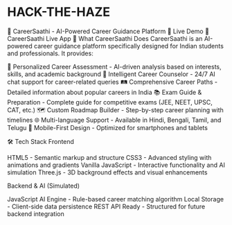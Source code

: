 # HACK-THE-HAZE
🚀 CareerSaathi - AI-Powered Career Guidance Platform
📱 Live Demo
🔗 CareerSaathi Live App
🎯 What CareerSaathi Does
CareerSaathi is an AI-powered career guidance platform specifically designed for Indian students and professionals. It provides:

🎯 Personalized Career Assessment - AI-driven analysis based on interests, skills, and academic background
💬 Intelligent Career Counselor - 24/7 AI chat support for career-related queries
🛤️ Comprehensive Career Paths - Detailed information about popular careers in India
📚 Exam Guide & Preparation - Complete guide for competitive exams (JEE, NEET, UPSC, CAT, etc.)
🗺️ Custom Roadmap Builder - Step-by-step career planning with timelines
🌐 Multi-language Support - Available in Hindi, Bengali, Tamil, and Telugu
📱 Mobile-First Design - Optimized for smartphones and tablets

🛠️ Tech Stack
Frontend

HTML5 - Semantic markup and structure
CSS3 - Advanced styling with animations and gradients
Vanilla JavaScript - Interactive functionality and AI simulation
Three.js - 3D background effects and visual enhancements

Backend & AI (Simulated)

JavaScript AI Engine - Rule-based career matching algorithm
Local Storage - Client-side data persistence
REST API Ready - Structured for future backend integration

